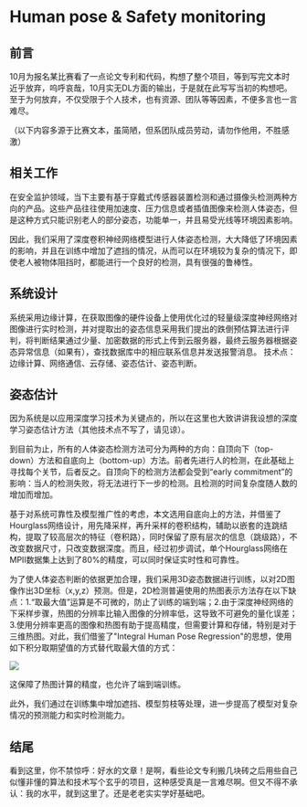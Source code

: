 # Human pose & Safety monitoring
## 前言
  10月为报名某比赛看了一点论文专利和代码，构想了整个项目，等到写完文本时近乎放弃，呜呼哀哉，10月实无DL方面的输出，于是就在此写写当初的构想吧。至于为何放弃，不仅受限于个人技术，也有资源、团队等等因素，不便多言也一言难尽。

（以下内容多源于比赛文本，虽简陋，但系团队成员劳动，请勿作他用，不胜感激）
## 相关工作
  在安全监护领域，当下主要有基于穿戴式传感器装置检测和通过摄像头检测两种方向的产品。这些产品往往使用加速度、压力信息或者插值图像来检测人体姿态，但是这种方式只能识别老人的部分姿态，功能单一，并且易受光线等环境因素影响。

  因此，我们采用了深度卷积神经网络模型进行人体姿态检测，大大降低了环境因素的影响，并且在训练中增加了遮挡的情况，从而可以在环境较为复杂的情况下，即使老人被物体阻挡时，都能进行一个良好的检测，具有很强的鲁棒性。
## 系统设计
  系统采用边缘计算，在获取图像的硬件设备上使用优化过的轻量级深度神经网络对图像进行实时检测，并对提取出的姿态信息采用我们提出的跌倒预估算法进行评判，将判断结果通过少量、加密数据的形式上传到云服务器，最终云服务器根据姿态异常信息（如果有），查找数据库中的相应联系信息并发送报警消息。
  技术点：边缘计算、网络通信、云存储、姿态估计、姿态判断。
## 姿态估计
  因为系统是以应用深度学习技术为关键点的，所以在这里也大致讲讲我设想的深度学习姿态估计方法（其他技术点不写了，请见谅）。
  
  到目前为止，所有的人体姿态检测方法可分为两种的方向：自顶向下（top-down）方法和自底向上（bottom-up）方法。前者先进行人的检测，在此基础上寻找每个关节，后者反之。自顶向下的检测方法都会受到“early commitment”的影响：当人的检测失败，将无法进行下一步的检测。且检测的时间复杂度随人数的增加而增加。
  
  基于对系统可靠性及模型推广性的考虑，本文选用自底向上的方法，并借鉴了Hourglass网络设计，用先降采样，再升采样的卷积结构，辅助以嵌套的连跳结构，提取了较高层次的特征（卷积路），同时保留了原有层次的信息（跳级路），不改变数据尺寸，只改变数据深度。而且，经过初步调试，单个Hourglass网络在MPII数据集上达到了80%的精度，可以同时保证实时性和可靠性。
  
  为了使人体姿态判断的依据更加合理，我们采用3D姿态数据进行训练，以对2D图像作出3D坐标（x,y,z）预测。但是，2D检测普遍使用的热图表示方法存在以下缺点：1.“取最大值”运算是不可微的，防止了训练的端到端；2.由于深度神经网络的下采样步骤，热图的分辨率比输入图像的分辨率低，这导致不可避免的量化误差；3.使用分辨率更高的图像和热图有助于提高精度，但需要计算和存储，特别是对于三维热图。对此，我们借鉴了"Integral Human Pose Regression"的思想，使用如下积分取期望值的方式替代取最大值的方式：
  
![  ](https://s1.ax1x.com/2020/10/28/B3eT3T.png "懒得写公式了")

这保障了热图计算的精度，也允许了端到端训练。

此外，我们通过在训练集中增加遮挡、模型剪枝等处理，进一步提高了模型对复杂情况的预测能力和实时检测能力。

## 结尾
  看到这里，你不禁惊呼：好水的文章！是啊，看些论文专利搬几块砖之后用些自己似懂非懂的算法和技术写个玄乎的项目，这种感受真是一言难尽啊。但又不得不承认：我的水平，就到这里了。还是老老实实学好基础吧。
